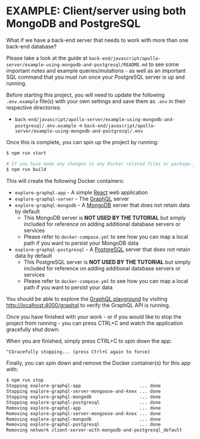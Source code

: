 # EXAMPLE: Client/server using both MongoDB and PostgreSQL

What if we have a back-end server that needs to work with more than one back-end database?

Please take a look at the guide at `back-end/javascript/apollo-server/example-using-mongodb-and-postgresql/README.md` to see some important notes and example queries/mutations - as well as an important SQL command that you must run once your PostgreSQL server is up and running.

Before starting this project, you will need to update the following `.env.example` file(s) with your own settings and save them as `.env` in their respective directories:

- `back-end/javascript/apollo-server/example-using-mongodb-and-postgresql/.env.example` -> `back-end/javascript/apollo-server/example-using-mongodb-and-postgresql/.env`

Once this is complete, you can spin up the project by running:

```sh
$ npm run start

# If you have made any changes to any Docker related files or package.json, you can force a clean build of the app with:
$ npm run build
```

This will create the following Docker containers:

- `explore-graphql-app` - A simple [React](https://reactjs.org) web application
- `explore-graphql-server` - The [GraphQL](https://graphql.org) server
- `explore-graphql-mongodb` - A [MongoDB](https://www.mongodb.com) server that does not retain data by default
  - This MongoDB server is **NOT USED BY THE TUTORIAL** but simply included for reference on adding additional database servers or services
  - Please refer to `docker-compose.yml` to see how you can map a local path if you want to persist your MongoDB data
- `explore-graphql-postgresql` - A [PostgreSQL](https://www.postgresql.org) server that does not retain data by default
  - This PostgreSQL server is **NOT USED BY THE TUTORIAL** but simply included for reference on adding additional database servers or services
  - Please refer to `docker-compose.yml` to see how you can map a local path if you want to persist your data

You should be able to explore the [GraphQL playground](http://localhost:4000/graphql) by visiting [http://localhost:4000/graphql](http://localhost:4000/graphql) to verify the GraphQL API is running.

Once you have finished with your work - or if you would like to stop the project from running - you can press CTRL+C and watch the application gracefully shut down:

When you are finished, simply press CTRL+C to spin down the app:

```sh
^CGracefully stopping... (press Ctrl+C again to force)
```

Finally, you can spin down and remove the Docker container(s) for this app with:

```sh
$ npm run stop
Stopping explore-graphql-app                      ... done
Stopping explore-graphql-server-mongoose-and-knex ... done
Stopping explore-graphql-mongodb                  ... done
Stopping explore-graphql-postgresql               ... done
Removing explore-graphql-app                      ... done
Removing explore-graphql-server-mongoose-and-knex ... done
Removing explore-graphql-mongodb                  ... done
Removing explore-graphql-postgresql               ... done
Removing network client-server-with-mongodb-and-postgresql_default
```
